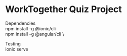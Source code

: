# WorkTogether Quiz Project

Dependencies \
npm install -g @ionic/cli \
npm install -g @angular/cli \

Testing \
ionic serve
